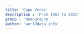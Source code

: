 ```yaml
---
title: 'Cape Verde'
description : 'From 1961 to 2022'
group : 'demography'
author: 'worlddata.info'
---
```


<Dashboard 
    initialView="chart"  
    url="./cv.csv" 
/>


